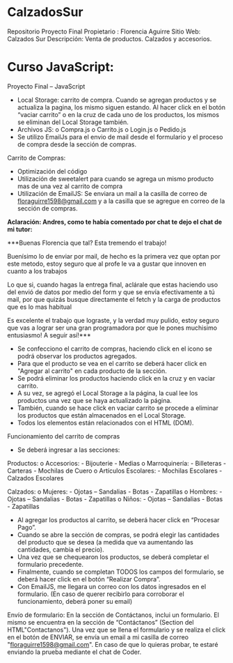 # CalzadosSur
Repositorio Proyecto Final
Propietario : Florencia Aguirre
Sitio Web: Calzados Sur
Descripción: Venta de productos. Calzados y accesorios.

# Curso JavaScript:

Proyecto Final – JavaScript

-	Local Storage: carrito de compra. Cuando se agregan productos y se actualiza la pagina, los mismo siguen estando. Al hacer click en el botón “vaciar carrito” o en la cruz de cada uno de los productos, los mismos se eliminan del Local Storage también.
-	Archivos JS: 
o	Compra.js
o	Carrito.js
o	Login.js
o	Pedido.js
-	Se utilizo EmailJs para el envio de mail desde el formulario y el proceso de compra desde la sección de compras.

Carrito de Compras:

-	Optimización del código
-	Utilización de sweetalert para cuando se agrega un mismo producto mas de una vez al carrito de compra
-	Utilización de EmailJS: Se enviara un mail a la casilla de correo de floraguirre1598@gmail.com y a la casilla que se agregue en correo de la sección de compras.

**Aclaración: Andres, como te había comentado por chat te dejo el chat de mi tutor:**

***Buenas Florencia que tal? Esta tremendo el trabajo!

Buenísimo lo de enviar por mail, de hecho es la primera vez que optan por este metodo, estoy seguro que al profe le va a gustar que innoven en cuanto a los trabajos

Lo que si, cuando hagas la entrega final, aclárale que estas haciendo uso del envió de datos por medio del form y que se envía efectivamente a tú mail, por que quizás busque directamente el fetch y la carga de productos que es lo mas habitual

Es excelente el trabajo que lograste, y la verdad muy pulido, estoy seguro que vas a lograr ser una gran programadora por que le pones muchisimo entusiasmo! A seguir así!***


-	Se confecciono el carrito de compras, haciendo click en el icono se podrá observar los productos agregados.
-	Para que el producto se vea en el carrito se deberá hacer click en "Agregar al carrito" en cada producto de la sección.
-	Se podrá eliminar los productos haciendo click en la cruz y en vaciar carrito.
-	A su vez, se agregó el Local Storage a la página, la cual lee los productos una vez que se haya actualizado la página.
-	También, cuando se hace click en vaciar carrito se procede a eliminar los productos que están almacenados en el Local Storage.
-	Todos los elementos están relacionados con el HTML (DOM).

Funcionamiento del carrito de compras
-	Se deberá ingresar a las secciones:

Productos:
o	Accesorios: 
            -  Bijouterie
	        -  Medias
o	Marroquinería:
	        -  Billeteras
	        - Carteras
	        - Mochilas de Cuero
o	Artículos Escolares:
	        - Mochilas Escolares
	        - Calzados Escolares

Calzados:
o	Mujeres:
	        - Ojotas – Sandalias
	        - Botas
	        - Zapatillas
o	Hombres:
	        - Ojotas – Sandalias
	        - Botas
	        - Zapatillas
o	Niños:
	        - Ojotas – Sandalias
	        - Botas
	        - Zapatillas

-	Al agregar los productos al carrito, se deberá hacer click en “Procesar Pago”.
-	Cuando se abre la sección de compras, se podrá elegir las cantidades del producto que se desea (a medida que va aumentando las cantidades, cambia el precio).
-	Una vez que se chequearon los productos, se deberá completar el formulario precedente. 
-	Finalmente, cuando se completan TODOS los campos del formulario, se deberá hacer click en el botón “Realizar Compra”. 
-	Con EmailJS, me llegara un correo con los datos ingresados en el formulario. (En caso de querer recibirlo para corroborar el funcionamiento, deberá poner su email)


Envío de formulario:
En la sección de Contáctanos, inclui un formulario. 
El mismo se encuentra en la sección de “Contáctanos” (Section del HTML"Contactanos"). Una vez que se llena el formulario y se realiza el click en el botón de ENVIAR, se envía un email a mi casilla de correo "floraguirre1598@gmail.com". En caso de que lo quieras probar, te estaré enviando la prueba mediante el chat de Coder.
